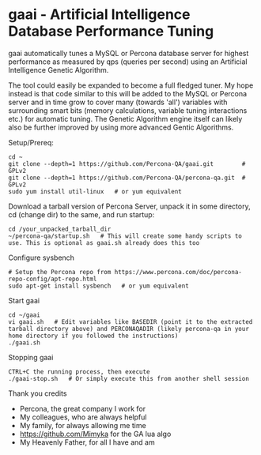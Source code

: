 # gaai - Artificial Intelligence Database Performance Tuning #

gaai automatically tunes a MySQL or Percona database server for highest performance as measured by qps (queries per second) using an Artificial Intelligence Genetic Algorithm. 

The tool could easily be expanded to become a full fledged tuner. My hope instead is that code similar to this will be added to the MySQL or Percona server and in time grow to cover many (towards 'all') variables with surrounding smart bits (memory calculations, variable tuning interactions etc.) for automatic tuning. The Genetic Algorithm engine itself can likely also be further improved by using more advanced Gentic Algorithms.

Setup/Prereq:
```
cd ~
git clone --depth=1 https://github.com/Percona-QA/gaai.git        # GPLv2
git clone --depth=1 https://github.com/Percona-QA/percona-qa.git  # GPLv2
sudo yum install util-linux   # or yum equivalent
```

Download a tarball version of Percona Server, unpack it in some directory, cd (change dir) to the same, and run startup:
```
cd /your_unpacked_tarball_dir
~/percona-qa/startup.sh   # This will create some handy scripts to use. This is optional as gaai.sh already does this too
```

Configure sysbench 
```
# Setup the Percona repo from https://www.percona.com/doc/percona-repo-config/apt-repo.html
sudo apt-get install sysbench   # or yum equivalent
```

Start gaai
```
cd ~/gaai
vi gaai.sh   # Edit variables like BASEDIR (point it to the extracted tarball directory above) and PERCONAQADIR (likely percona-qa in your home directory if you followed the instructions)
./gaai.sh
```

Stopping gaai
```
CTRL+C the running process, then execute
./gaai-stop.sh   # Or simply execute this from another shell session
```

Thank you credits
* Percona, the great company I work for
* My colleagues, who are always helpful
* My family, for always allowing me time
* https://github.com/Mimyka for the GA lua algo
* My Heavenly Father, for all I have and am
